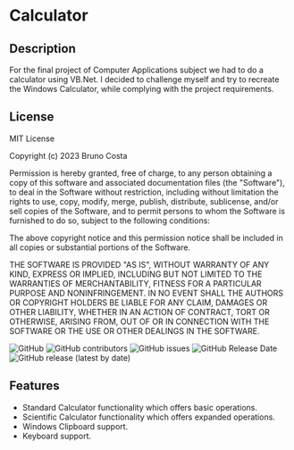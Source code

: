 # Calculator

## Description

For the final project of Computer Applications subject we had to do a calculator using VB.Net. I decided to challenge myself and try to recreate the Windows Calculator, while complying with the project requirements.

## License

MIT License

Copyright (c) 2023 Bruno Costa

Permission is hereby granted, free of charge, to any person obtaining a copy
of this software and associated documentation files (the "Software"), to deal
in the Software without restriction, including without limitation the rights
to use, copy, modify, merge, publish, distribute, sublicense, and/or sell
copies of the Software, and to permit persons to whom the Software is
furnished to do so, subject to the following conditions:

The above copyright notice and this permission notice shall be included in all
copies or substantial portions of the Software.

THE SOFTWARE IS PROVIDED "AS IS", WITHOUT WARRANTY OF ANY KIND, EXPRESS OR
IMPLIED, INCLUDING BUT NOT LIMITED TO THE WARRANTIES OF MERCHANTABILITY,
FITNESS FOR A PARTICULAR PURPOSE AND NONINFRINGEMENT. IN NO EVENT SHALL THE
AUTHORS OR COPYRIGHT HOLDERS BE LIABLE FOR ANY CLAIM, DAMAGES OR OTHER
LIABILITY, WHETHER IN AN ACTION OF CONTRACT, TORT OR OTHERWISE, ARISING FROM,
OUT OF OR IN CONNECTION WITH THE SOFTWARE OR THE USE OR OTHER DEALINGS IN THE
SOFTWARE.

![GitHub](https://img.shields.io/github/license/BrunoCostaGH/Calculator?style=for-the-badge)
![GitHub contributors](https://img.shields.io/github/contributors/BrunoCostaGH/Calculator?style=for-the-badge)
![GitHub issues](https://img.shields.io/github/issues/BrunoCostaGH/Calculator?style=for-the-badge)
![GitHub Release Date](https://img.shields.io/github/release-date/BrunoCostaGH/Calculator?style=for-the-badge)
![GitHub release (latest by date)](https://img.shields.io/github/v/release/BrunoCostaGH/Calculator?style=for-the-badge)

## Features

- Standard Calculator functionality which offers basic operations.
- Scientific Calculator functionality which offers expanded operations.
- Windows Clipboard support.
- Keyboard support.
